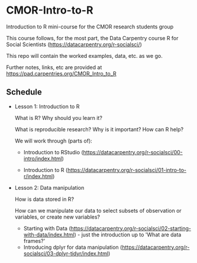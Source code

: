 # CMOR-Intro-to-R
Introduction to R mini-course for the CMOR research students group

This course follows, for the most part, the Data Carpentry course R for Social Scientists (https://datacarpentry.org/r-socialsci/)

This repo will contain the worked examples, data, etc. as we go.

Further notes, links, etc are provided at https://pad.carpentries.org/CMOR_Intro_to_R

## Schedule

* Lesson 1: Introduction to R

  What is R? Why should you learn it?
  
  What is reproducible research? Why is it important? How can R help?
  
  We will work through (parts of):
  
  - Introduction to RStudio (https://datacarpentry.org/r-socialsci/00-intro/index.html)
  
  - Introduction to R (https://datacarpentry.org/r-socialsci/01-intro-to-r/index.html)

* Lesson 2: Data manipulation

  How is data stored in R?
  
  How can we manipulate our data to select subsets of observation or variables, or create new variables?
  
  - Starting with Data (https://datacarpentry.org/r-socialsci/02-starting-with-data/index.html) - just the introduction up to 'What are data frames?'
  - Introducing dplyr for data manipulation (https://datacarpentry.org/r-socialsci/03-dplyr-tidyr/index.html)
